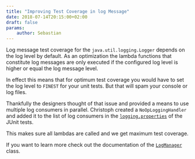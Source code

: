 ```yaml
---
title: "Improving Test Coverage in log Message"
date: 2018-07-14T20:15:00+02:00
draft: false
params:
    author: Sebastian
---
```


Log message test coverage for the `java.util.logging.Logger` depends on the log level by default. As an optimization the lambda functions that constitute log messages are only executed if the configured log level is higher or equal the log message level.

In effect this means that for optimum test coverage you would have to set the log level to `FINEST` for your unit tests. But that will spam your console or log files.

Thankfully the designers thought of that issue and provided a means to use multiple log consumers in parallel. Christoph created a `NoOpLoggingHandler` and added it to the list of log consumers in the [`logging.properties`](https://github.com/itsallcode/openfasttrace/blob/develop/src/test/resources/logging.properties) of the JUnit tests.

This makes sure all lambdas are called and we get maximum test coverage.

If you want to learn more check out the documentation of the [`LogManager`](https://docs.oracle.com/javase/8/docs/api/java/util/logging/LogManager.html) class.